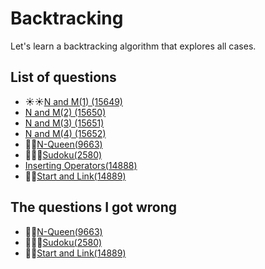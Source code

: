 Backtracking
====================
Let's learn a backtracking algorithm that explores all cases.

List of questions
----------------------

- ☀️☀️[N and M(1) (15649)](https://github.com/yoru4890/coding_test/blob/main/baekjoon/backtracking/15649.md)
- [N and M(2) (15650)](https://github.com/yoru4890/coding_test/blob/main/baekjoon/backtracking/15650.md)
- [N and M(3) (15651)](https://github.com/yoru4890/coding_test/blob/main/baekjoon/backtracking/15651.md)
- [N and M(4) (15652)](https://github.com/yoru4890/coding_test/blob/main/baekjoon/backtracking/15652.md)
- 🌙🌙[N-Queen(9663)](https://github.com/yoru4890/coding_test/blob/main/baekjoon/backtracking/9663.md)
- 🌙🌙🌙[Sudoku(2580)](https://github.com/yoru4890/coding_test/blob/main/baekjoon/backtracking/2580.md)
- [Inserting Operators(14888)](https://github.com/yoru4890/coding_test/blob/main/baekjoon/backtracking/14888.md)
- 🌙🌙[Start and Link(14889)](https://github.com/yoru4890/coding_test/blob/main/baekjoon/backtracking/14889.md)

The questions I got wrong
------------------------

- 🌙🌙[N-Queen(9663)](https://github.com/yoru4890/coding_test/blob/main/baekjoon/backtracking/9663.md)
- 🌙🌙🌙[Sudoku(2580)](https://github.com/yoru4890/coding_test/blob/main/baekjoon/backtracking/2580.md)
- 🌙🌙[Start and Link(14889)](https://github.com/yoru4890/coding_test/blob/main/baekjoon/backtracking/14889.md)
